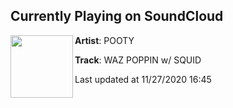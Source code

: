 ## Currently Playing on SoundCloud

[<img align="left" width="100" src="https://i1.sndcdn.com/artworks-3lYEmCKdTaFJzjJZ-Dl6Hrg-t50x50.jpg">](https://soundcloud.com/pootyh/waz-poppin-w-squid)

**Artist**: POOTY 

**Track**: WAZ POPPIN w/ SQUID

Last updated at 11/27/2020 16:45
